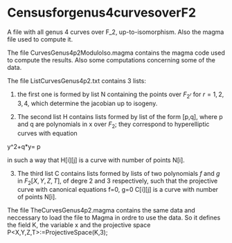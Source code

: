 # Censusforgenus4curvesoverF2

A file with all genus 4 curves over F_2, up-to-isomorphism. Also the magma file used to compute it.

The file 
CurvesGenus4p2ModuloIso.magma
contains the magma code used to compute the results. Also some computations concerning some of the data. 

The file 
ListCurvesGenus4p2.txt 
contains 3 lists: 

1. the first one is formed by list N containing the points over $F_{2^r}$ for $r=1,2,3,4$, which determine the jacobian up to isogeny. 

2. The second list H contains lists formed by list of the form [p,q], where p and q are polynomials in x over $F_2$; they correspond to hyperelliptic curves with equation

y^2+q*y= p

in such a way that H[i][j] is a curve with number of points  N[i]. 

3. The third list C contains lists formed by lists of two polynomials $f$ and $g$ in $F_2[X,Y,Z,T]$, of degre 2 and 3 respectively, such that the projective curve with canonical equations f=0, g=0   C[i][j] is a curve with number of points  N[i].

The file TheCurvesGenus4p2.magma contains the same data and neccessary to load the file to Magma in ordre to use the data. So it defines the field K, the variable x and the projective space P<X,Y,Z,T>:=ProjectiveSpace(K,3);




